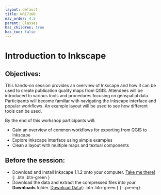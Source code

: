 ```yaml
---
layout: default
title: NRI7160
nav_order: 4.5
parent: Classes
has_children: true
has_toc: false
---
```

# Introduction to Inkscape  

## Objectives:

This hands-on session provides an overview of Inkscape and how it can be used to create publication quality maps from QGIS. Attendees will be introduced to various tools and procedures focusing on geospatial data. Participants will become familiar with navigating the Inkscape interface and popular workflows. An example layout will be used to see how different tools can be used.  

By the end of this workshop participants will:  

- Gain an overview of common workflows for exporting from QGIS to Inkscape 
- Explore Inkscape interface using simple examples  
- Clean a layout with multiple maps and textual components    

## Before the session:
- Download and install Inkscape 1.1.2 onto your computer. [Take me there!](https://inkscape.org/release/inkscape-1.1.2/){: .btn .btn-green }
- Download the data and extract the compressed files into your **Downloads** folder. [Download Data](https://github.com/meginwinnipeg/workshops/raw/main/content/handson/inkscape/data/inkscapeData.zip){: .btn .btn-green }
{: .prereq}




